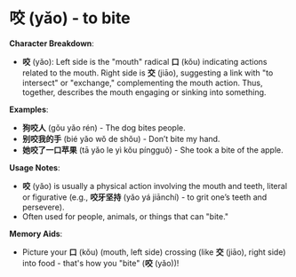 # **咬 (yǎo) - to bite**

**Character Breakdown**:  
- **咬** (yǎo): Left side is the "mouth" radical **口** (kǒu) indicating actions related to the mouth. Right side is **交** (jiāo), suggesting a link with "to intersect" or "exchange," complementing the mouth action. Thus, together, describes the mouth engaging or sinking into something.

**Examples**:  
- **狗咬人** (gǒu yǎo rén) - The dog bites people.  
- **别咬我的手** (bié yǎo wǒ de shǒu) - Don’t bite my hand.  
- **她咬了一口苹果** (tā yǎo le yì kǒu píngguǒ) - She took a bite of the apple.

**Usage Notes**:  
- **咬** (yǎo) is usually a physical action involving the mouth and teeth, literal or figurative (e.g., **咬牙坚持** (yǎo yá jiānchí) - to grit one’s teeth and persevere).  
- Often used for people, animals, or things that can "bite."

**Memory Aids**:  
- Picture your **口** (kǒu) (mouth, left side) crossing (like **交** (jiāo), right side) into food - that's how you "bite" (**咬** (yǎo))!